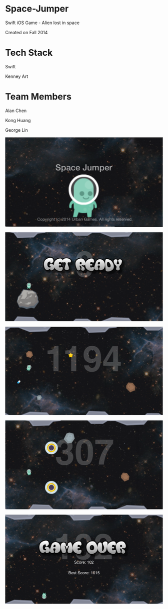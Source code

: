Space-Jumper
============

Swift iOS Game - Alien lost in space

Created on Fall 2014

Tech Stack
==========
Swift

Kenney Art

Team Members
============
Alan Chen

Kong Huang

George Lin


![Splash](splash.png)

![Menu](getready.png)

![SpaceJumper_1](ingame1.png)

![SpaceJumper_2](ingame2.png)

![GameOver](GameOver.png)

